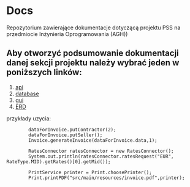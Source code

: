 # Docs
Repozytorium zawierające dokumentacje dotyczącą projektu PSS na przedmiocie Inżynieria Oprogramowania (AGH))
## Aby otworzyć podsumowanie dokumentacji danej sekcji projektu należy wybrać jeden w poniższych linków:
1. [api](https://profi-sales-system.github.io/Docs/api/index.html)
2. [database](https://profi-sales-system.github.io/Docs/database/index.html)
3. [gui](https://profi-sales-system.github.io/Docs/gui/index.html)
4. [ERD](https://profi-sales-system.github.io/Docs/ERD.png)

przykłady uzycia: 
```     DataForInvoice dataForInvoice = new DataForInvoice();
        dataForInvoice.putContractor(2);
        dataForInvoice.putSeller();
        Invoice.generateInvoice(dataForInvoice.data,1);
        
        RatesConnector ratesConnector = new RatesConnector();
        System.out.println(ratesConnector.ratesRequest("EUR", RateType.MID).getRates()[0].getMid());

        PrintService printer = Print.choosePrinter();
        Print.printPDF("src/main/resources/invoice.pdf",printer);
